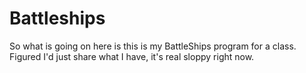 Battleships
===========
So what is going on here is this is my BattleShips program for a class. Figured I'd just share what I have, it's real 
sloppy right now. 
